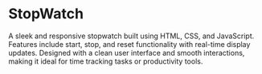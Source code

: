 # StopWatch
A sleek and responsive stopwatch built using HTML, CSS, and JavaScript. Features include start, stop, and reset functionality with real-time display updates. Designed with a clean user interface and smooth interactions, making it ideal for time tracking tasks or productivity tools.
